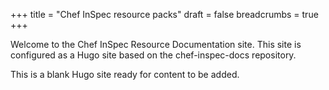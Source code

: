 +++
title = "Chef InSpec resource packs"
draft = false
breadcrumbs = true
+++

Welcome to the Chef InSpec Resource Documentation site. This site is configured as a Hugo site based on the chef-inspec-docs repository.

This is a blank Hugo site ready for content to be added.
